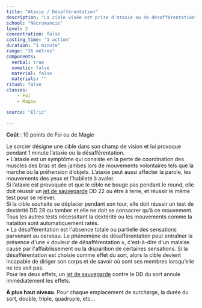 ```yaml
---
title: "Ataxie / Désafférentation"
description: "La cible visée est prise d'ataxie ou de désafférentation"
school: "Nécromancie"
level: 2
concentration: false
casting_time: "1 action"
duration: "1 minute"
range: "36 mètres"
components:
  verbal: true
  somatic: false
  material: false
  materials: ""
ritual: false
classes:
    - Foi
    - Magie

source: "Elric"

---
```

**Coût** : 10 points de Foi ou de Magie  

Le sorcier désigne une cible dans son champ de vision et lui provoque pendant 1 minute l’ataxie ou la désafférentation.  
    • L’ataxie est un symptôme qui consiste en la perte de coordination des muscles des bras et des jambes lors de mouvements volontaires tels que la marche ou la préhension d’objets. L’ataxie peut aussi affecter la parole, les mouvements des yeux et l’habileté à avaler.  
Si l’ataxie est provoquée et que le cible ne bouge pas pendant le round, elle doit réussir un [jet de sauvegarde](/utiliser-les-caracteristiques/#jets-de-sauvegarde) DD 22 ou être à terre, et réussir le même test pour se relever.  
Si la cible souhaite se déplacer pendant son tour, elle doit réussir un test de dextérité DD 28 ou tomber et elle ne doit se consacrer qu’à ce mouvement. Tous les autres tests nécessitant la dextérité ou les mouvements comme la natation sont automatiquement ratés.  
    • La désafférentation est l'absence totale ou partielle des sensations parvenant au cerveau. Le phénomène de désafférentation peut entraîner la présence d'une « douleur de désafférentation », c'est-à-dire d'un malaise causé par l'affaiblissement ou la disparition de certaines sensations.
      Si la désafférentation est choisie comme effet du sort, alors la cible devient incapable de diriger son corps et de savoir où sont ses membres lorsqu’elle ne les voit pas.  
Pour les deux effets, un [jet de sauvegarde](/utiliser-les-caracteristiques/#jets-de-sauvegarde) contre le DD du sort annule immédiatement les effets.  

**À plus haut niveau**. Pour chaque emplacement de surcharge, la durée du sort, double, triple, quadruple, etc...  
